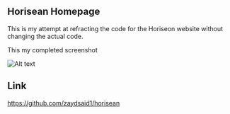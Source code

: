 ## Horisean Homepage

This is my attempt at refracting the code for the Horiseon website without changing the actual code.

This my completed screenshot

![Alt text](/screencapture-127-0-0-1-5500-index-html-2023-02-04-13_28_56.png "Horiseon")


## Link

https://github.com/zaydsaid1/horisean
